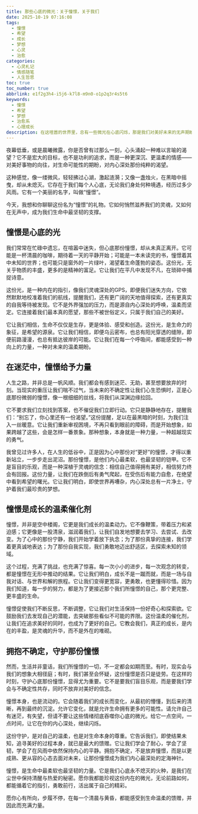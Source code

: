 ```yaml
---
title: 那些心底的微光：关于憧憬，关于我们
date: 2025-10-19 07:16:08
tags:
  - 憧憬
  - 希望
  - 成长
  - 梦想
  - 心灵
  - 治愈
categories: 
  - 心灵札记
  - 情感随笔
  - 人生哲思
toc: true
toc_number: true
abbrlink: e1f2g3h4-i5j6-k7l8-m9n0-o1p2q3r4s5t6
keywords:
  - 憧憬
  - 希望
  - 梦想
  - 治愈系
  - 心理成长
description: 在这喧嚣的世界里，总有一些微光在心底闪烁，那是我们对美好未来的无声期盼，对生命深处意义的温柔追寻。它不是遥不可及的幻影，而是指引我们前行的内在力量。今天，让我们一起走进“憧憬”的世界，感受它如何滋养我们的灵魂，点亮我们前行的路。
---
```


夜幕低垂，或是晨曦微露，你是否曾有过那么一刻，心头涌起一种难以言喻的渴望？它不是宏大的目标，也不是功利的追求，而是一种更深沉、更温柔的情感——对美好事物的向往，对生命可能性的期盼，对内心深处那份纯粹的渴望。

这种感觉，像一缕微风，轻轻拂过心湖，激起涟漪；又像一盏烛火，在黑暗中摇曳，却从未熄灭。它存在于我们每个人心底，无论我们身处何种境遇，经历过多少风雨。它有一个美丽的名字，叫做“憧憬”。

今天，我想和你聊聊这份名为“憧憬”的礼物。它如何悄然滋养我们的灵魂，又如何在无声中，成为我们生命中最坚韧的支撑。

## 憧憬是心底的光

我们常常在忙碌中遗忘，在喧嚣中迷失，但心底那份憧憬，却从未真正离开。它可能是一杯清晨的咖啡，期待着一天的平静开始；可能是一本未读完的书，憧憬着其中未知的世界；也可能只是窗外的一片绿叶，渴望着生命蓬勃的姿态。这份光，无关乎物质的丰盛，更多的是精神的富足。它让我们在平凡中发现不凡，在琐碎中捕捉诗意。

这份光，是一种内在的指引，像我们灵魂深处的GPS，即便我们迷失方向，它依然默默地校准着我们的航线，提醒我们，还有更广阔的天地值得探索，还有更真实的自我等待被发现。它不是外界强加的压力，而是源自内心深处的呼唤，温柔而坚定。它连接着我们最本真的愿望，那些不被世俗定义，只属于我们自己的美好。

它让我们相信，生命不仅仅是生存，更是体验、感受和创造。这份光，是生命力的象征，是希望的源泉。它让我们相信，即便乌云密布，也总有阳光穿透的缝隙，即便前路漫漫，也总有抵达彼岸的可能。它让我们在每一个呼吸间，都能感受到一种向上的力量，一种对未来的温柔期盼。

## 在迷茫中，憧憬给予力量

人生之路，并非总是一帆风顺。我们都会有感到迷茫、无助，甚至想要放弃的时刻。当现实的重压让我们喘不过气，当未来的不确定性让我们心生恐惧时，正是心底那份微弱的憧憬，像一根细细的丝线，将我们从深渊边缘拉回。

它不要求我们立刻找到答案，也不催促我们立即行动。它只是静静地存在，提醒我们：“别忘了，你心里还有一份渴望。”这份提醒，足以在最黑暗的时刻，为我们注入一丝暖意。它让我们重新审视困境，不再只看到眼前的障碍，而是开始想象，如果跨越了这些，会是怎样一番景象。那种想象，本身就是一种力量，一种超越现实的勇气。

我曾见过许多人，在人生的低谷中，正是因为心中那份对“更好”的憧憬，才得以重新站立，一步步走出泥沼。那份憧憬，是他们内心最柔软，也最坚韧的铠甲。它不是盲目的乐观，而是一种深植于灵魂的信念：相信自己值得拥有美好，相信努力终会有回报。这份力量，让我们在跌倒后有勇气爬起，在受伤后有能力自愈，在绝望中看到希望的曙光。它让我们明白，即使世界再嘈杂，内心深处总有一片净土，守护着我们最珍贵的梦想。

## 憧憬是成长的温柔催化剂

憧憬，并非是空中楼阁，它更是我们成长的温柔动力。它不像鞭策，带着压力和紧迫感；它更像是一股清泉，滋润着我们，让我们自发地想要去学习、去尝试、去改变。为了心中的那份宁静，我们开始学着放下执念；为了那份真挚的连接，我们学着更真诚地表达；为了那份自我实现，我们勇敢地迈出舒适区，去探索未知的领域。

这个过程，充满了挑战，也充满了惊喜。每一次小小的进步，每一次观念的转变，都是憧憬在无形中推动的结果。它让我们明白，成长不是一蹴而就，而是一场与自我对话、与世界和解的旅程。它让我们变得更宽容，更勇敢，也更懂得珍惜。因为我们知道，每一步的努力，都是为了更接近那个我们所憧憬的自己，那个更完整、更丰盛的生命。

憧憬促使我们不断反思，不断调整，它让我们对生活保持一份好奇心和探索欲。它鼓励我们去发现自己的潜能，去突破那些看似不可能的界限。这份温柔的催化剂，让我们在追求美好的同时，也成为了更好的自己。它教会我们，真正的成长，是内在的丰盈，是灵魂的升华，而不是外在的堆砌。

## 拥抱不确定，守护那份憧憬

然而，生活并非童话，我们所憧憬的一切，不一定都会如期而至。有时，现实会与我们的想象大相径庭；有时，我们甚至会怀疑，这份憧憬是否只是徒劳。在这样的时刻，守护心底那份憧憬，显得尤为重要。它不是要我们盲目乐观，而是要我们学会与不确定性共存，同时不放弃对美好的信念。

憧憬本身，也是流动的。它会随着我们的成长而变化，从最初的懵懂，到后来的清晰，再到最终的沉淀。允许它变化，就是允许生命拥有更多的可能性。请允许自己有迷茫，有失望，但请不要让这些情绪彻底吞噬你心底的微光。给它一点空间，一点时间，让它在你的内心深处，继续闪烁。

这份守护，是对自己的温柔，也是对生命本身的尊重。它告诉我们，即使结果未知，追寻美好的过程本身，就已是最大的馈赠。它让我们学会了耐心，学会了坚韧，学会了在风雨中依然保持内心的平静。拥抱不确定，不是放弃憧憬，而是以更成熟、更从容的心态去面对未来，让那份憧憬成为我们内心最深处的定海神针。

憧憬，是生命中最柔软也最坚韧的力量。它是我们心底永不熄灭的火种，是我们在尘世中保持清醒与热爱的秘密。愿你我都能珍视这份内在的微光，无论前路如何，都能循着它的指引，勇敢前行，活出属于自己的精彩。

愿你心有所向，步履不停，在每一个清晨与黄昏，都能感受到生命温柔的馈赠，并因此而充满力量。